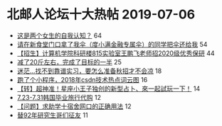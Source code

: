 # 北邮人论坛十大热帖 2019-07-06

- [这是两个女生的自我认知？](https://bbs.byr.cn/article/Picture/3244654) 64
- [请在新食堂门口拿了我伞（度小满金融专属伞）的同学把伞还给我](https://bbs.byr.cn/article/Feeling/3115711) 54
- [【招生】计算机学院科研楼815实验室王鹏飞老师招2020级优秀保研](https://bbs.byr.cn/article/AimGraduate/1170777) 44
- [减了20斤左右，完成了目标的一半](https://bbs.byr.cn/article/Talking/6133910) 25
- [迷茫…找不到靠谱实习，要怎么准备秋招才不会凉](https://bbs.byr.cn/article/Job/2039228) 18
- [跑了个小程序，2018年csdn技术热点词云图](https://bbs.byr.cn/article/Paper/34975) 16
- [【转】超神准！星座小王子独创的新型占卜、來一起試玩一下！](https://bbs.byr.cn/article/Constellations/326533) 14
- [7.23-7.31韩国毕业旅行代购](https://bbs.byr.cn/article/Beauty/328088) 12
- [【问题】求助学十宿舍网口的正确用法](https://bbs.byr.cn/article/BUPTNet/101537) 12
- [替92年研究生哥们征友](https://bbs.byr.cn/article/Friends/1930873) 11



